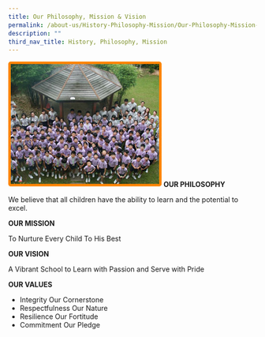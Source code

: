 ```yaml
---
title: Our Philosophy, Mission & Vision
permalink: /about-us/History-Philosophy-Mission/Our-Philosophy-Mission-and-Vision/
description: ""
third_nav_title: History, Philosophy, Mission
---
```

![](/images/sch_philosophy.jpeg)
**OUR PHILOSOPHY**

  

We believe that all children have the ability to learn and the potential to excel.

  

**OUR MISSION**

  

To Nurture Every Child To His Best

  

**OUR VISION**

  

A Vibrant School to Learn with Passion and Serve with Pride

  

**OUR VALUES**

  

*   Integrity Our Cornerstone
*   Respectfulness Our Nature
*   Resilience Our Fortitude
*   Commitment Our Pledge

